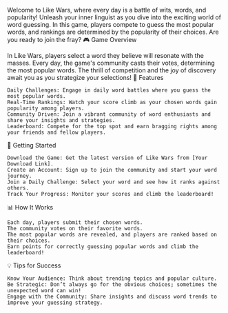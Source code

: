 Welcome to Like Wars, where every day is a battle of wits, words, and popularity! Unleash your inner linguist as you dive into the exciting world of word guessing. In this game, players compete to guess the most popular words, and rankings are determined by the popularity of their choices. Are you ready to join the fray?
🎮 Game Overview

In Like Wars, players select a word they believe will resonate with the masses. Every day, the game's community casts their votes, determining the most popular words. The thrill of competition and the joy of discovery await you as you strategize your selections!
🌟 Features

    Daily Challenges: Engage in daily word battles where you guess the most popular words.
    Real-Time Rankings: Watch your score climb as your chosen words gain popularity among players.
    Community Driven: Join a vibrant community of word enthusiasts and share your insights and strategies.
    Leaderboard: Compete for the top spot and earn bragging rights among your friends and fellow players.

🚀 Getting Started

    Download the Game: Get the latest version of Like Wars from [Your Download Link].
    Create an Account: Sign up to join the community and start your word journey.
    Join a Daily Challenge: Select your word and see how it ranks against others.
    Track Your Progress: Monitor your scores and climb the leaderboard!

📊 How It Works

    Each day, players submit their chosen words.
    The community votes on their favorite words.
    The most popular words are revealed, and players are ranked based on their choices.
    Earn points for correctly guessing popular words and climb the leaderboard!

💡 Tips for Success

    Know Your Audience: Think about trending topics and popular culture.
    Be Strategic: Don’t always go for the obvious choices; sometimes the unexpected word can win!
    Engage with the Community: Share insights and discuss word trends to improve your guessing strategy.
